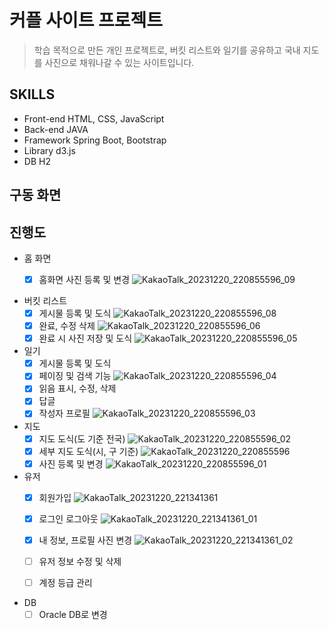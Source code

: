 # 커플 사이트 프로젝트

> 학습 목적으로 만든 개인 프로젝트로, 버킷 리스트와 일기를 공유하고 국내 지도를 사진으로 채워나갈 수 있는 사이트입니다. 


## SKILLS
- Front-end
	HTML, CSS, JavaScript
- Back-end
	JAVA 
- Framework
	Spring Boot, Bootstrap 
- Library
	d3.js
- DB
	H2

## 구동 화면


## 진행도
 - 홈 화면
	 - [x] 홈화면 사진 등록 및 변경
        ![KakaoTalk_20231220_220855596_09](https://github.com/thdwjdrl401/MySite/assets/56518110/90c7af42-c0af-49f1-a7d8-841981e6f2a0)


 - 버킷 리스트
	 - [x] 게시물 등록 및 도식
        ![KakaoTalk_20231220_220855596_08](https://github.com/thdwjdrl401/MySite/assets/56518110/26d2f104-ea0f-41fb-a208-dfdd329b00f0)
	 - [x] 완료, 수정 삭제
        ![KakaoTalk_20231220_220855596_06](https://github.com/thdwjdrl401/MySite/assets/56518110/d62af4be-cd5e-4074-9917-3c65ee37aafa)
	 - [x] 완료 시 사진 저장 및 도식
        ![KakaoTalk_20231220_220855596_05](https://github.com/thdwjdrl401/MySite/assets/56518110/421836f7-dc4a-45b8-8475-ae4e14888c45)

 - 일기
	 - [x] 게시물 등록 및 도식
	 - [x] 페이징 및 검색 기능
        ![KakaoTalk_20231220_220855596_04](https://github.com/thdwjdrl401/MySite/assets/56518110/c5c6d560-98c6-49ff-9e6f-c9c3d742d55a)
	 - [x] 읽음 표시, 수정, 삭제
	 - [x] 답글
	 - [x] 작성자 프로필
        ![KakaoTalk_20231220_220855596_03](https://github.com/thdwjdrl401/MySite/assets/56518110/0e262af3-c18b-4826-9812-60aec5ba3a6d)
	  
 - 지도
	 - [x] 지도 도식(도 기준 전국)
        ![KakaoTalk_20231220_220855596_02](https://github.com/thdwjdrl401/MySite/assets/56518110/a53b7a32-601f-4b7a-9545-344da3c05e0e)
	 - [x] 세부 지도 도식(시, 구 기준)
        ![KakaoTalk_20231220_220855596](https://github.com/thdwjdrl401/MySite/assets/56518110/d97618f7-b707-42a5-9b3b-347bdff8f7c3)
	 - [x] 사진 등록 및 변경
        ![KakaoTalk_20231220_220855596_01](https://github.com/thdwjdrl401/MySite/assets/56518110/0d6fa1f9-2e3e-421b-becb-b0173d4859a4)

 - 유저
	 - [x] 회원가입
        ![KakaoTalk_20231220_221341361](https://github.com/thdwjdrl401/MySite/assets/56518110/fe0f39f6-724c-416d-a255-de2a2e084224)
	 - [x] 로그인 로그아웃
        ![KakaoTalk_20231220_221341361_01](https://github.com/thdwjdrl401/MySite/assets/56518110/a9663c96-ba59-474e-af8c-f7dbf39800a7)

	 - [x] 내 정보, 프로필 사진 변경
        ![KakaoTalk_20231220_221341361_02](https://github.com/thdwjdrl401/MySite/assets/56518110/a96b742b-f024-4900-9add-da251eb1cf67)

	 - [ ] 유저 정보 수정 및 삭제
	 - [ ] 계정 등급 관리
- DB
	- [ ] Oracle DB로 변경
